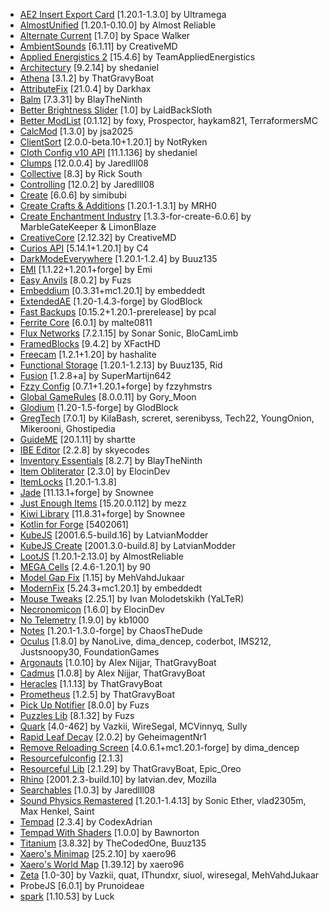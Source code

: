 - [AE2 Insert Export Card](https://www.curseforge.com/projects/982512) [1\.20\.1\-1\.3\.0] by Ultramega
- [AlmostUnified](https://www.curseforge.com/projects/633823) [1\.20\.1\-0\.10\.0] by Almost Reliable
- [Alternate Current](https://www.curseforge.com/projects/548115) [1\.7\.0] by Space Walker
- [AmbientSounds](https://www.curseforge.com/projects/254284) [6\.1\.11] by CreativeMD
- [Applied Energistics 2](https://www.curseforge.com/projects/223794) [15\.4\.6] by TeamAppliedEnergistics
- [Architectury](https://www.curseforge.com/projects/419699) [9\.2\.14] by shedaniel
- [Athena](https://www.curseforge.com/projects/841890) [3\.1\.2] by ThatGravyBoat
- [AttributeFix](https://www.curseforge.com/projects/280510) [21\.0\.4] by Darkhax
- [Balm](https://www.curseforge.com/projects/531761) [7\.3\.31] by BlayTheNinth
- [Better Brightness Slider](https://www.curseforge.com/projects/685037) [1\.0] by LaidBackSloth
- [Better ModList](https://www.curseforge.com/projects/1089803) [0\.1\.12] by foxy, Prospector, haykam821, TerraformersMC
- [CalcMod](https://www.curseforge.com/projects/655772) [1\.3\.0] by jsa2025
- [ClientSort](https://www.curseforge.com/projects/1049891) [2\.0\.0\-beta\.10\+1\.20\.1] by NotRyken
- [Cloth Config v10 API](https://www.curseforge.com/projects/348521) [11\.1\.136] by shedaniel
- [Clumps](https://www.curseforge.com/projects/256717) [12\.0\.0\.4] by Jaredlll08
- [Collective](https://www.curseforge.com/projects/342584) [8\.3] by Rick South
- [Controlling](https://www.curseforge.com/projects/250398) [12\.0\.2] by Jaredlll08
- [Create](https://www.curseforge.com/projects/328085) [6\.0\.6] by simibubi
- [Create Crafts & Additions](https://www.curseforge.com/projects/439890) [1\.20\.1\-1\.3\.1] by MRH0
- [Create Enchantment Industry](https://www.curseforge.com/projects/688768) [1\.3\.3\-for\-create\-6\.0\.6] by MarbleGateKeeper & LimonBlaze
- [CreativeCore](https://www.curseforge.com/projects/257814) [2\.12\.32] by CreativeMD
- [Curios API](https://www.curseforge.com/projects/309927) [5\.14\.1\+1\.20\.1] by C4
- [DarkModeEverywhere](https://www.curseforge.com/projects/574123) [1\.20\.1\-1\.2\.4] by Buuz135
- [EMI](https://www.curseforge.com/projects/580555) [1\.1\.22\+1\.20\.1\+forge] by Emi
- [Easy Anvils](https://www.curseforge.com/projects/682567) [8\.0\.2] by Fuzs
- [Embeddium](https://www.curseforge.com/projects/908741) [0\.3\.31\+mc1\.20\.1] by embeddedt
- [ExtendedAE](https://www.curseforge.com/projects/892005) [1\.20\-1\.4\.3\-forge] by GlodBlock
- [Fast Backups](https://www.curseforge.com/projects/667417) [0\.15\.2\+1\.20\.1\-prerelease] by pcal
- [Ferrite Core](https://www.curseforge.com/projects/429235) [6\.0\.1] by malte0811
- [Flux Networks](https://www.curseforge.com/projects/248020) [7\.2\.1\.15] by Sonar Sonic, BloCamLimb
- [FramedBlocks](https://www.curseforge.com/projects/441647) [9\.4\.2] by XFactHD
- [Freecam](https://www.curseforge.com/projects/557076) [1\.2\.1\+1\.20] by hashalite
- [Functional Storage](https://www.curseforge.com/projects/556861) [1\.20\.1\-1\.2\.13] by Buuz135, Rid
- [Fusion](https://www.curseforge.com/projects/854949) [1\.2\.8\+a] by SuperMartijn642
- [Fzzy Config](https://www.curseforge.com/projects/1005914) [0\.7\.1\+1\.20\.1\+forge] by fzzyhmstrs
- [Global GameRules](https://www.curseforge.com/projects/227657) [8\.0\.0\.11] by Gory\_Moon
- [Glodium](https://www.curseforge.com/projects/957920) [1\.20\-1\.5\-forge] by GlodBlock
- [GregTech](https://www.curseforge.com/projects/890405) [7\.0\.1] by KilaBash, screret, serenibyss, Tech22, YoungOnion, Mikerooni, Ghostipedia
- [GuideME](https://www.curseforge.com/projects/1173950) [20\.1\.11] by shartte
- [IBE Editor](https://www.curseforge.com/projects/256822) [2\.2\.8] by skyecodes
- [Inventory Essentials](https://www.curseforge.com/projects/368825) [8\.2\.7] by BlayTheNinth
- [Item Obliterator](https://www.curseforge.com/projects/835861) [2\.3\.0] by ElocinDev
- [ItemLocks](https://www.curseforge.com/projects/304487) [1\.20\.1\-1\.3\.8]
- [Jade](https://www.curseforge.com/projects/324717) [11\.13\.1\+forge] by Snownee
- [Just Enough Items](https://www.curseforge.com/projects/238222) [15\.20\.0\.112] by mezz
- [Kiwi Library](https://www.curseforge.com/projects/303657) [11\.8\.31\+forge] by Snownee
- [Kotlin for Forge](https://www.curseforge.com/projects/351264) [5402061]
- [KubeJS](https://www.curseforge.com/projects/238086) [2001\.6\.5\-build\.16] by LatvianModder
- [KubeJS Create](https://www.curseforge.com/projects/429371) [2001\.3\.0\-build\.8] by LatvianModder
- [LootJS](https://www.curseforge.com/projects/570630) [1\.20\.1\-2\.13\.0] by AlmostReliable
- [MEGA Cells](https://www.curseforge.com/projects/622112) [2\.4\.6\-1\.20\.1] by 90
- [Model Gap Fix](https://www.curseforge.com/projects/676136) [1\.15] by MehVahdJukaar
- [ModernFix](https://www.curseforge.com/projects/790626) [5\.24\.3\+mc1\.20\.1] by embeddedt
- [Mouse Tweaks](https://www.curseforge.com/projects/60089) [2\.25\.1] by Ivan Molodetskikh \(YaLTeR\)
- [Necronomicon](https://www.curseforge.com/projects/586157) [1\.6\.0] by ElocinDev
- [No Telemetry](https://www.curseforge.com/projects/530816) [1\.9\.0] by kb1000
- [Notes](https://www.curseforge.com/projects/256087) [1\.20\.1\-1\.3\.0\-forge] by ChaosTheDude
- [Oculus](https://www.curseforge.com/projects/581495) [1\.8\.0] by NanoLive, dima\_dencep, coderbot, IMS212, Justsnoopy30, FoundationGames
- [Argonauts](https://www.curseforge.com/projects/845833) [1\.0\.10] by Alex Nijjar, ThatGravyBoat
- [Cadmus](https://www.curseforge.com/projects/845832) [1\.0\.8] by Alex Nijjar, ThatGravyBoat
- [Heracles](https://www.curseforge.com/projects/845831) [1\.1\.13] by ThatGravyBoat
- [Prometheus](https://www.curseforge.com/projects/845834) [1\.2\.5] by ThatGravyBoat
- [Pick Up Notifier](https://www.curseforge.com/projects/351441) [8\.0\.0] by Fuzs
- [Puzzles Lib](https://www.curseforge.com/projects/495476) [8\.1\.32] by Fuzs
- [Quark](https://www.curseforge.com/projects/243121) [4\.0\-462] by Vazkii, WireSegal, MCVinnyq, Sully
- [Rapid Leaf Decay](https://www.curseforge.com/projects/396847) [2\.0\.2] by GeheimagentNr1
- [Remove Reloading Screen](https://www.curseforge.com/projects/833233) [4\.0\.6\.1\+mc1\.20\.1\-forge] by dima\_dencep
- [Resourcefulconfig](https://www.curseforge.com/projects/714059) [2\.1\.3]
- [Resourceful Lib](https://www.curseforge.com/projects/570073) [2\.1\.29] by ThatGravyBoat, Epic\_Oreo
- [Rhino](https://www.curseforge.com/projects/416294) [2001\.2\.3\-build\.10] by latvian\.dev, Mozilla
- [Searchables](https://www.curseforge.com/projects/858542) [1\.0\.3] by Jaredlll08
- [Sound Physics Remastered](https://www.curseforge.com/projects/535489) [1\.20\.1\-1\.4\.13] by Sonic Ether, vlad2305m, Max Henkel, Saint
- [Tempad](https://www.curseforge.com/projects/514923) [2\.3\.4] by CodexAdrian
- [Tempad With Shaders](https://www.curseforge.com/projects/1019300) [1\.0\.0] by Bawnorton
- [Titanium](https://www.curseforge.com/projects/287342) [3\.8\.32] by TheCodedOne, Buuz135
- [Xaero's Minimap](https://www.curseforge.com/projects/263420) [25\.2\.10] by xaero96
- [Xaero's World Map](https://www.curseforge.com/projects/317780) [1\.39\.12] by xaero96
- [Zeta](https://www.curseforge.com/projects/968868) [1\.0\-30] by Vazkii, quat, IThundxr, siuol, wiresegal, MehVahdJukaar
- ProbeJS [6\.0\.1] by Prunoideae
- [spark](https://www.curseforge.com/projects/361579) [1\.10\.53] by Luck
